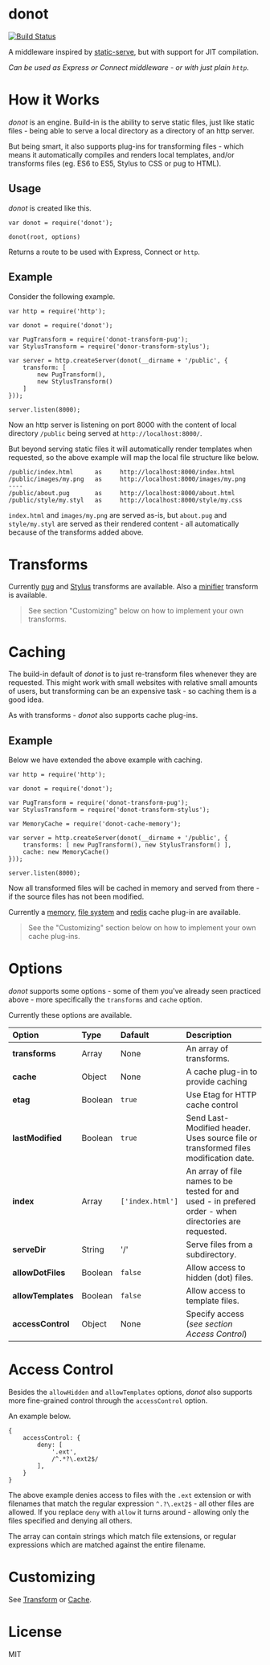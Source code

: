 donot
=====

[![Build Status](https://travis-ci.org/donotjs/donot.svg?branch=master)](https://travis-ci.org/donotjs/donot)

A middleware inspired by [static-serve](https://github.com/expressjs/serve-static), but with support for JIT compilation.

*Can be used as Express or Connect middleware - or with just plain `http`*.

# How it Works

*donot* is an engine. Build-in is the ability to serve static files, just like static files - being able to serve a local directory as a directory of an http server.

But being smart, it also supports plug-ins for transforming files - which means it automatically compiles and renders local templates, and/or transforms files (eg. ES6 to ES5, Stylus to CSS or pug to HTML).

## Usage

*donot* is created like this.

    var donot = require('donot');

    donot(root, options)

Returns a route to be used with Express, Connect or `http`.

## Example

Consider the following example.

    var http = require('http');

    var donot = require('donot');

    var PugTransform = require('donot-transform-pug');
    var StylusTransform = require('donor-transform-stylus');

	var server = http.createServer(donot(__dirname + '/public', {
		transform: [
		    new PugTransform(),
		    new StylusTransform()
		]
	}));

	server.listen(8000);

Now an http server is listening on port 8000 with the content of local directory `/public` being served at `http://localhost:8000/`.

But beyond serving static files it will automatically render templates when requested, so the above example will map the local file structure like below.

    /public/index.html      as     http://localhost:8000/index.html
    /public/images/my.png   as     http://localhost:8000/images/my.png
    ----
    /public/about.pug       as     http://localhost:8000/about.html
    /public/style/my.styl   as     http://localhost:8000/style/my.css

`index.html` and `images/my.png` are served as-is, but `about.pug` and `style/my.styl` are served as their rendered content - all automatically because of the transforms added above.

# Transforms

Currently [pug](https://github.com/donotjs/donot-transform-pug) and [Stylus](https://github.com/donotjs/donot-transform-stylus) transforms are available. Also a [minifier](https://github.com/donotjs/donot-transform-minify) transform is available.

> See section "Customizing" below on how to implement your own transforms.

# Caching

The build-in default of *donot* is to just re-transform files whenever they are requested. This might work with small websites with relative small amounts of users, but transforming can be an expensive task - so caching them is a good idea.

As with transforms - *donot* also supports cache plug-ins.

## Example

Below we have extended the above example with caching.

    var http = require('http');

    var donot = require('donot');

    var PugTransform = require('donot-transform-pug');
    var StylusTransform = require('donot-transform-stylus');

    var MemoryCache = require('donot-cache-memory');

	var server = http.createServer(donot(__dirname + '/public', {
		transforms: [ new PugTransform(), new StylusTransform() ],
		cache: new MemoryCache()
	}));

	server.listen(8000);

Now all transformed files will be cached in memory and served from there - if the source files has not been modified.

Currently a [memory](https://github.com/donotjs/donot-cache-memory), [file system](https://github.com/donotjs/donot-cache-filesystem) and [redis](https://github.com/donotjs/donot-cache-redis) cache plug-in are available.

> See the "Customizing" section below on how to implement your own cache plug-ins.

# Options

*donot* supports some options - some of them you've already seen practiced above - more specifically the `transforms` and `cache` option.

Currently these options are available.

| Option             | Type      | Dafault          | Description |
|:-------------------|:----------|:-----------------|:------------|
| **transforms**     | Array   | None             | An array of transforms. |
| **cache**          | Object  | None             | A cache plug-in to provide caching |
| **etag**           | Boolean | `true`           | Use Etag for HTTP cache control |
| **lastModified**   | Boolean | `true`           | Send Last-Modified header. Uses source file or transformed files modification date. |
| **index**          | Array   | `['index.html']` | An array of file names to be tested for and used - in prefered order - when directories are requested. |
| **serveDir**       | String  | '/'              | Serve files from a subdirectory. |
| **allowDotFiles**  | Boolean | `false`          | Allow access to hidden (dot) files. |
| **allowTemplates** | Boolean | `false`          | Allow access to template files. |
| **accessControl**  | Object  | None             | Specify access (*see section Access Control*) |

# Access Control

Besides the `allowHidden` and `allowTemplates` options, *donot* also supports more fine-grained control through the `accessControl` option.

An example below.

    {
        accessControl: {
            deny: [
            	'.ext',
            	/^.*?\.ext2$/
            ],
        }
    }

The above example denies access to files with the `.ext` extension or with filenames that match the regular expression `^.?\.ext2$` - all other files are allowed. If you replace `deny` with `allow` it turns around - allowing only the files specified and denying all others.

The array can contain strings which match file extensions, or regular expressions which are matched against the entire filename.

# Customizing

See [Transform](https://github.com/donotjs/donot-transform) or [Cache](https://github.com/donotjs/donot-cache).

# License

MIT
